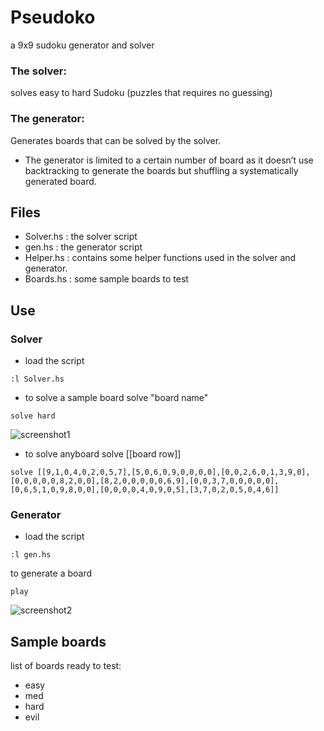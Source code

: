 # Pseudoko
a 9x9 sudoku generator and solver
### The solver:
solves easy to hard Sudoku (puzzles that requires no guessing)
### The generator:
Generates boards that can be solved by the solver.
-	The generator is limited to a certain number of board as it doesn’t use backtracking to generate the boards but shuffling a systematically generated board.

## Files
-	Solver.hs : the solver script
-	gen.hs    : the generator script
-	Helper.hs : contains some helper functions used in the solver and generator.
-	Boards.hs : some sample boards to test

## Use
### Solver
- load the script 
```
:l Solver.hs
```
- to solve a sample board 
solve "board name"
```
solve hard
```
![screenshot1](https://user-images.githubusercontent.com/27028706/37305466-326bf524-263d-11e8-8c17-c9495573040a.PNG)

- to solve anyboard
solve [[board row]]
```
solve [[9,1,0,4,0,2,0,5,7],[5,0,6,0,9,0,0,0,0],[0,0,2,6,0,1,3,9,0],[0,0,0,0,0,8,2,0,0],[8,2,0,0,0,0,0,6,9],[0,0,3,7,0,0,0,0,0],[0,6,5,1,0,9,8,0,0],[0,0,0,0,4,0,9,0,5],[3,7,0,2,0,5,0,4,6]]

```

### Generator
- load the script
```
:l gen.hs
```
to generate a board
```
play
```
![screenshot2](https://user-images.githubusercontent.com/27028706/37305465-324132f8-263d-11e8-9cd7-8c4d7ffca112.PNG)

## Sample boards 
list of boards ready to test:
- easy
- med
- hard
- evil
